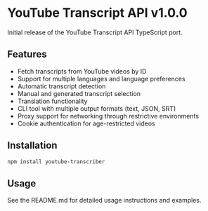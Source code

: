# YouTube Transcript API v1.0.0

Initial release of the YouTube Transcript API TypeScript port.

## Features
- Fetch transcripts from YouTube videos by ID
- Support for multiple languages and language preferences
- Automatic transcript detection
- Manual and generated transcript selection
- Translation functionality
- CLI tool with multiple output formats (text, JSON, SRT)
- Proxy support for networking through restrictive environments
- Cookie authentication for age-restricted videos

## Installation
```bash
npm install youtube-transcriber
```

## Usage
See the README.md for detailed usage instructions and examples. 